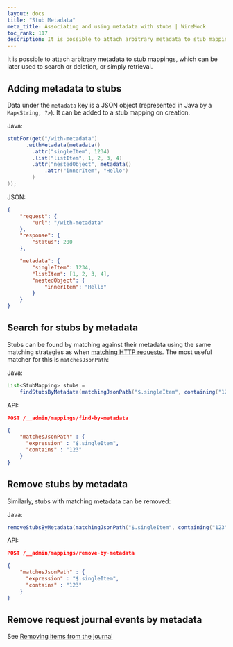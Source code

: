 ```yaml
---
layout: docs
title: "Stub Metadata"
meta_title: Associating and using metadata with stubs | WireMock
toc_rank: 117
description: It is possible to attach arbitrary metadata to stub mappings, which can be later used to search or deletion, or simply retrieval.
---
```


It is possible to attach arbitrary metadata to stub mappings, which can be later used to search or deletion, or simply retrieval.

## Adding metadata to stubs

Data under the `metadata` key is a JSON object (represented in Java by a `Map<String, ?>`). It can be added to a stub mapping on creation.

Java:

```java
stubFor(get("/with-metadata")
      .withMetadata(metadata()
        .attr("singleItem", 1234)
        .list("listItem", 1, 2, 3, 4)
        .attr("nestedObject", metadata()
            .attr("innerItem", "Hello")
        )
));
```

JSON:

```json
{
    "request": {
        "url": "/with-metadata"
    },
    "response": {
        "status": 200
    },

    "metadata": {
        "singleItem": 1234,
        "listItem": [1, 2, 3, 4],
        "nestedObject": {
            "innerItem": "Hello"
        }
    }
}
```

## Search for stubs by metadata

Stubs can be found by matching against their metadata using the same matching strategies as when [matching HTTP requests](/docs/request-matching/).
The most useful matcher for this is `matchesJsonPath`:

Java:

```java
List<StubMapping> stubs =
    findStubsByMetadata(matchingJsonPath("$.singleItem", containing("123")));
```

API:

```json
POST /__admin/mappings/find-by-metadata

{
    "matchesJsonPath" : {
      "expression" : "$.singleItem",
      "contains" : "123"
    }
}
```

## Remove stubs by metadata

Similarly, stubs with matching metadata can be removed:

Java:

```java
removeStubsByMetadata(matchingJsonPath("$.singleItem", containing("123")));
```

API:

```json
POST /__admin/mappings/remove-by-metadata

{
    "matchesJsonPath" : {
      "expression" : "$.singleItem",
      "contains" : "123"
    }
}
```

## Remove request journal events by metadata

See [Removing items from the journal](/docs/verifying/#by-criteria)

